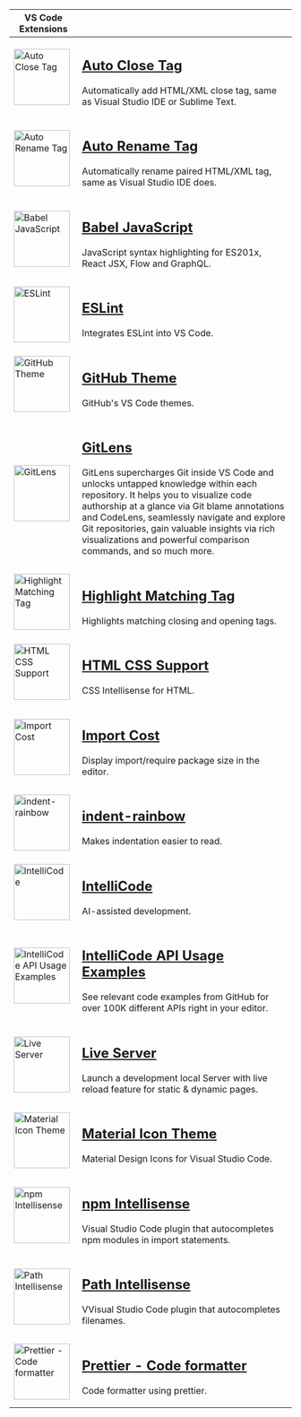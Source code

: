 | VS Code Extensions                                                                                                                                                                                                                                                                                                      |                                                                                                                                                                                                                                                                                                                                                                                                                                                            |
| ----------------------------------------------------------------------------------------------------------------------------------------------------------------------------------------------------------------------------------------------------------------------------------------------------------------------- | ---------------------------------------------------------------------------------------------------------------------------------------------------------------------------------------------------------------------------------------------------------------------------------------------------------------------------------------------------------------------------------------------------------------------------------------------------------- |
| <a href="https://marketplace.visualstudio.com/items?itemName=formulahendry.auto-close-tag"><img width="100" src="https://formulahendry.gallerycdn.vsassets.io/extensions/formulahendry/auto-close-tag/0.5.14/1644313109985/Microsoft.VisualStudio.Services.Icons.Default" alt="Auto Close Tag">                      | <h2><a href="https://marketplace.visualstudio.com/items?itemName=formulahendry.auto-close-tag">Auto Close Tag</a></h2><p>Automatically add HTML/XML close tag, same as Visual Studio IDE or Sublime Text.</p>                                                                                                                                                                                                                                                   |
| <a href="https://marketplace.visualstudio.com/items?itemName=formulahendry.auto-rename-tag"><img width="100" src="https://formulahendry.gallerycdn.vsassets.io/extensions/formulahendry/auto-rename-tag/0.1.10/1644319230173/Microsoft.VisualStudio.Services.Icons.Default" alt="Auto Rename Tag">                      | <h2><a href="https://marketplace.visualstudio.com/items?itemName=formulahendry.auto-rename-tag">Auto Rename Tag</a></h2><p>Automatically rename paired HTML/XML tag, same as Visual Studio IDE does.</p>                                                                                                                                                                                                                                                   |
| <a href="https://marketplace.visualstudio.com/items?itemName=mgmcdermott.vscode-language-babel"><img width="100" src="https://mgmcdermott.gallerycdn.vsassets.io/extensions/mgmcdermott/vscode-language-babel/0.0.36/1643656897832/Microsoft.VisualStudio.Services.Icons.Default" alt="Babel JavaScript">               | <h2><a href="https://marketplace.visualstudio.com/items?itemName=mgmcdermott.vscode-language-babel">Babel JavaScript</a></h2><p>JavaScript syntax highlighting for ES201x, React JSX, Flow and GraphQL.</p>                                                                                                                                                                                                                                                |
| <a href="https://marketplace.visualstudio.com/items?itemName=dbaeumer.vscode-eslint"><img width="100" src="https://dbaeumer.gallerycdn.vsassets.io/extensions/dbaeumer/vscode-eslint/2.3.0/1670230582430/Microsoft.VisualStudio.Services.Icons.Default" alt="ESLint">                                                   | <h2><a href="https://marketplace.visualstudio.com/items?itemName=dbaeumer.vscode-eslint">ESLint</a></h2><p>Integrates ESLint into VS Code.</p>                                                                                                                                                                                                                                                                                                             |
| <a href="https://marketplace.visualstudio.com/items?itemName=GitHub.github-vscode-theme"><img width="100" src="https://github.gallerycdn.vsassets.io/extensions/github/github-vscode-theme/6.3.2/1658208918815/Microsoft.VisualStudio.Services.Icons.Default" alt="GitHub Theme">                                       | <h2><a href="https://marketplace.visualstudio.com/items?itemName=GitHub.github-vscode-theme">GitHub Theme</a></h2><p>GitHub's VS Code themes.</p>                                                                                                                                                                                                                                                                                                          |
| <a href="https://marketplace.visualstudio.com/items?itemName=eamodio.gitlens"><img width="100" src="https://eamodio.gallerycdn.vsassets.io/extensions/eamodio/gitlens/2022.12.2304/1671786476796/Microsoft.VisualStudio.Services.Icons.Default" alt="GitLens">                                                          | <h2><a href="https://marketplace.visualstudio.com/items?itemName=eamodio.gitlens">GitLens</a></h2><p>GitLens supercharges Git inside VS Code and unlocks untapped knowledge within each repository. It helps you to visualize code authorship at a glance via Git blame annotations and CodeLens, seamlessly navigate and explore Git repositories, gain valuable insights via rich visualizations and powerful comparison commands, and so much more.</p> |
| <a href="https://marketplace.visualstudio.com/items?itemName=vincaslt.highlight-matching-tag"><img width="100" src="https://vincaslt.gallerycdn.vsassets.io/extensions/vincaslt/highlight-matching-tag/0.10.1/1624720983176/Microsoft.VisualStudio.Services.Icons.Default" alt="Highlight Matching Tag">                | <h2><a href="https://marketplace.visualstudio.com/items?itemName=vincaslt.highlight-matching-tag">Highlight Matching Tag</a></h2><p>Highlights matching closing and opening tags.</p>                                                                                                                                                                                                                                                                      |
| <a href="https://marketplace.visualstudio.com/items?itemName=ecmel.vscode-html-css"><img width="100" src="https://ecmel.gallerycdn.vsassets.io/extensions/ecmel/vscode-html-css/1.13.1/1659218422410/Microsoft.VisualStudio.Services.Icons.Default" alt="HTML CSS Support">                                             | <h2><a href="https://marketplace.visualstudio.com/items?itemName=ecmel.vscode-html-css">HTML CSS Support</a></h2><p>CSS Intellisense for HTML.</p>                                                                                                                                                                                                                                                                                                         |
| <a href="https://marketplace.visualstudio.com/items?itemName=wix.vscode-import-cost"><img width="100" src="https://wix.gallerycdn.vsassets.io/extensions/wix/vscode-import-cost/3.3.0/1649579526643/Microsoft.VisualStudio.Services.Icons.Default" alt="Import Cost">                                                   | <h2><a href="https://marketplace.visualstudio.com/items?itemName=wix.vscode-import-cost">Import Cost</a></h2><p>Display import/require package size in the editor.</p>                                                                                                                                                                                                                                                                                     |
| <a href="https://marketplace.visualstudio.com/items?itemName=oderwat.indent-rainbow"><img width="100" src="https://oderwat.gallerycdn.vsassets.io/extensions/oderwat/indent-rainbow/8.3.1/1649543509070/Microsoft.VisualStudio.Services.Icons.Default" alt="indent-rainbow">                                            | <h2><a href="https://marketplace.visualstudio.com/items?itemName=oderwat.indent-rainbow">indent-rainbow</a></h2><p>Makes indentation easier to read.</p>                                                                                                                                                                                                                                                                                                   |
| <a href="https://marketplace.visualstudio.com/items?itemName=VisualStudioExptTeam.vscodeintellicode"><img width="100" src="https://visualstudioexptteam.gallerycdn.vsassets.io/extensions/visualstudioexptteam/vscodeintellicode/1.2.29/1666210748584/Microsoft.VisualStudio.Services.Icons.Default" alt="IntelliCode"> | <h2><a href="https://marketplace.visualstudio.com/items?itemName=VisualStudioExptTeam.vscodeintellicode">IntelliCode</a></h2><p>AI-assisted development.</p>                                                                                                                                                                                                                                                                                               |
| <a href="https://marketplace.visualstudio.com/items?itemName=VisualStudioExptTeam.intellicode-api-usage-examples"><img width="100" src="https://visualstudioexptteam.gallerycdn.vsassets.io/extensions/visualstudioexptteam/intellicode-api-usage-examples/0.2.6/1666209409795/Microsoft.VisualStudio.Services.Icons.Default" alt="IntelliCode API Usage Examples"> | <h2><a href="https://marketplace.visualstudio.com/items?itemName=VisualStudioExptTeam.intellicode-api-usage-examples">IntelliCode API Usage Examples</a></h2><p>See relevant code examples from GitHub for over 100K different APIs right in your editor.</p>                                                                                                                                                                                                                                                                                               |
| <a href="https://marketplace.visualstudio.com/items?itemName=ritwickdey.LiveServer"><img width="100" src="https://ritwickdey.gallerycdn.vsassets.io/extensions/ritwickdey/liveserver/5.7.9/1661914858952/Microsoft.VisualStudio.Services.Icons.Default" alt="Live Server">                                              | <h2><a href="https://marketplace.visualstudio.com/items?itemName=ritwickdey.LiveServer">Live Server</a></h2><p>Launch a development local Server with live reload feature for static & dynamic pages.</p>                                                                                                                                                                                                                                                  |
| <a href="https://marketplace.visualstudio.com/items?itemName=PKief.material-icon-theme"><img width="100" src="https://pkief.gallerycdn.vsassets.io/extensions/pkief/material-icon-theme/4.23.1/1671815617902/Microsoft.VisualStudio.Services.Icons.Default" alt="Material Icon Theme">                                  | <h2><a href="https://marketplace.visualstudio.com/items?itemName=PKief.material-icon-theme">Material Icon Theme</a></h2><p>Material Design Icons for Visual Studio Code.</p>                                                                                                                                                                                                                                                                               |
| <a href="https://marketplace.visualstudio.com/items?itemName=christian-kohler.npm-intellisense"><img width="100" src="https://christian-kohler.gallerycdn.vsassets.io/extensions/christian-kohler/npm-intellisense/1.4.4/1671487986629/Microsoft.VisualStudio.Services.Icons.Default" alt="npm Intellisense">           | <h2><a href="https://marketplace.visualstudio.com/items?itemName=christian-kohler.npm-intellisense">npm Intellisense</a></h2><p>Visual Studio Code plugin that autocompletes npm modules in import statements.</p>                                                                                                                                                                                                                                         |
| <a href="https://marketplace.visualstudio.com/items?itemName=christian-kohler.path-intellisense"><img width="100" src="https://christian-kohler.gallerycdn.vsassets.io/extensions/christian-kohler/path-intellisense/2.8.4/1671488165155/Microsoft.VisualStudio.Services.Icons.Default" alt="Path Intellisense">        | <h2><a href="https://marketplace.visualstudio.com/items?itemName=christian-kohler.path-intellisense">Path Intellisense</a></h2><p>VVisual Studio Code plugin that autocompletes filenames.</p>                                                                                                                                                                                                                                                             |
| <a href="https://marketplace.visualstudio.com/items?itemName=esbenp.prettier-vscode"><img width="100" src="https://esbenp.gallerycdn.vsassets.io/extensions/esbenp/prettier-vscode/9.10.3/1669835243304/Microsoft.VisualStudio.Services.Icons.Default" alt="Prettier - Code formatter">                                 | <h2><a href="https://marketplace.visualstudio.com/items?itemName=esbenp.prettier-vscode">Prettier - Code formatter</a></h2><p>Code formatter using prettier.</p>                                                                                                                                                                                                                                                                                           |
